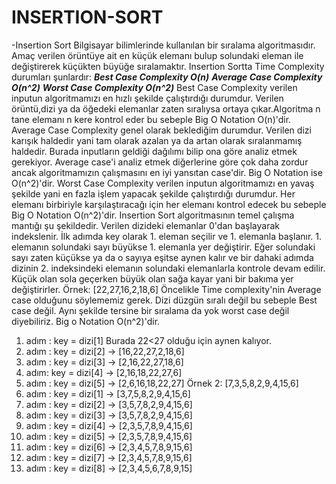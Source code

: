 # INSERTION-SORT
-Insertion Sort Bilgisayar bilimlerinde kullanılan bir sıralama algoritmasıdır. Amaç verilen örüntüye ait en küçük elemanı bulup solundaki eleman ile değiştirerek küçükten büyüğe sıralamaktır. Insertion Sortta Time Complexity durumları şunlardır:
  **_Best Case Complexity O(n)_**
  **_Average Case Complexity O(n^2)_**
  **_Worst Case Complexity O(n^2)_**
Best Case Complexity verilen inputun algoritmamızı en hızlı şekilde çalıştırdığı durumdur. Verilen örüntü,dizi ya da öğedeki elemanlar zaten sıralıysa ortaya çıkar.Algoritma n tane elemanı n kere kontrol eder bu sebeple Big O Notation O(n)'dir.
Average Case Complexity genel olarak beklediğim durumdur. Verilen dizi karışık haldedir yani tam olarak azalan ya da artan olarak sıralanmamış haldedir. Burada inputların geldiği dağılımı bilip ona göre analiz etmek gerekiyor. Average case'i analiz etmek diğerlerine göre çok daha zordur ancak algoritmamızın çalışmasını en iyi yansıtan case'dir. Big O Notation ise O(n^2)'dir.
Worst Case Complexity verilen inputun algoritmamızı en yavaş şekilde yani en fazla işlem yapacak şekilde çalıştırdığı durumdur. Her elemanı birbiriyle karşılaştıracağı için her elemanı kontrol edecek bu sebeple Big O Notation O(n^2)'dir.
Insertion Sort algoritmasının temel çalışma mantığı şu şekildedir. Verilen dizideki elemanlar 0'dan başlayarak indekslenir. İlk adımda key olarak 1. eleman seçilir ve 1. elemanla başlanır. 1. elemanın solundaki sayı büyükse 1. elemanla yer değiştirir. Eğer solundaki sayı zaten küçükse ya da o sayıya eşitse aynen kalır ve bir dahaki adımda dizinin 2. indeksindeki elemanın solundaki elemanlarla kontrole devam edilir. Küçük olan sola geçerken büyük olan sağa kayar yani bir bakıma yer değiştirirler.
Örnek: [22,27,16,2,18,6]
Öncelikle Time complexity'nin Average case olduğunu söylememiz gerek. Dizi düzgün sıralı değil bu sebeple Best case değil. Aynı şekilde tersine bir sıralama da yok worst case değil diyebiliriz. Big o Notation O(n^2)'dir.
1. adım : key = dizi[1] Burada 22<27 olduğu için aynen kalıyor. 
2. adım : key = dizi[2] -> [16,22,27,2,18,6]
3. adım : key = dizi[3] -> [2,16,22,27,18,6]
4. adım: key = dizi[4] -> [2,16,18,22,27,6]
5. adım : key = dizi[5] -> [2,6,16,18,22,27]
Örnek 2: [7,3,5,8,2,9,4,15,6]
1. adım : key = dizi[1] -> [3,7,5,8,2,9,4,15,6]
2. adım : key = dizi[2] -> [3,5,7,8,2,9,4,15,6]
3. adım : key = dizi[3] -> [3,5,7,8,2,9,4,15,6]
4. adım : key = dizi[4] -> [2,3,5,7,8,9,4,15,6]
5. adım : key = dizi[5] -> [2,3,5,7,8,9,4,15,6]
6. adım : key = dizi[6] -> [2,3,4,5,7,8,9,15,6]
7. adım : key = dizi[7] -> [2,3,4,5,7,8,9,15,6]
8. adım : key = dizi[8] -> [2,3,4,5,6,7,8,9,15]
